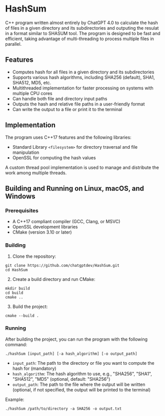 # HashSum
C++ program written almost entirely by ChatGPT 4.0 to calculate the hash of files in a given directory and its subdirectories and outputing the resulat in a format similar to SHASUM tool.
The program is designed to be fast and efficient, taking advantage of multi-threading to process multiple files in parallel.

## Features

- Computes hash for all files in a given directory and its subdirectories
- Supports various hash algorithms, including SHA256 (default), SHA1, SHA512, MD5, etc.
- Multithreaded implementation for faster processing on systems with multiple CPU cores
- Can handle both file and directory input paths
- Outputs the hash and relative file paths in a user-friendly format
- Can write the output to a file or print it to the terminal

## Implementation

The program uses C++17 features and the following libraries:

- Standard Library `<filesystem>` for directory traversal and file manipulation
- OpenSSL for computing the hash values

A custom thread pool implementation is used to manage and distribute the work among multiple threads.

## Building and Running on Linux, macOS, and Windows

### Prerequisites

- A C++17 compliant compiler (GCC, Clang, or MSVC)
- OpenSSL development libraries
- CMake (version 3.10 or later)

### Building

1. Clone the repository:
```
git clone https://github.com/chatgptdev/HashSum.git
cd HashSum
```

2. Create a build directory and run CMake:
```
mkdir build
cd build
cmake ..
```

3. Build the project:
```
cmake --build .
```

### Running

After building the project, you can run the program with the following command:

```
./hashSum [input_path] [-a hash_algorithm] [-o output_path]
```

- `input_path`: The path to the directory or file you want to compute the hash for (mandatory)
- `hash_algorithm`: The hash algorithm to use, e.g., "SHA256", "SHA1", "SHA512", "MD5" (optional, default: "SHA256")
- `output_path`: The path to the file where the output will be written (optional, if not specified, the output will be printed to the terminal)

Example:
```
./hashSum /path/to/directory -a SHA256 -o output.txt
```


